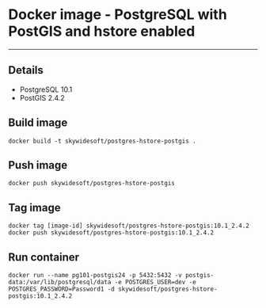 # Docker image - PostgreSQL with PostGIS and hstore enabled

---------------------------------------------------------

## Details

- PostgreSQL 10.1
- PostGIS 2.4.2

## Build image

    docker build -t skywidesoft/postgres-hstore-postgis .

## Push image

    docker push skywidesoft/postgres-hstore-postgis

## Tag image

    docker tag [image-id] skywidesoft/postgres-hstore-postgis:10.1_2.4.2
    docker push skywidesoft/postgres-hstore-postgis:10.1_2.4.2

## Run container

    docker run --name pg101-postgis24 -p 5432:5432 -v postgis-data:/var/lib/postgresql/data -e POSTGRES_USER=dev -e POSTGRES_PASSWORD=Password1 -d skywidesoft/postgres-hstore-postgis:10.1_2.4.2
